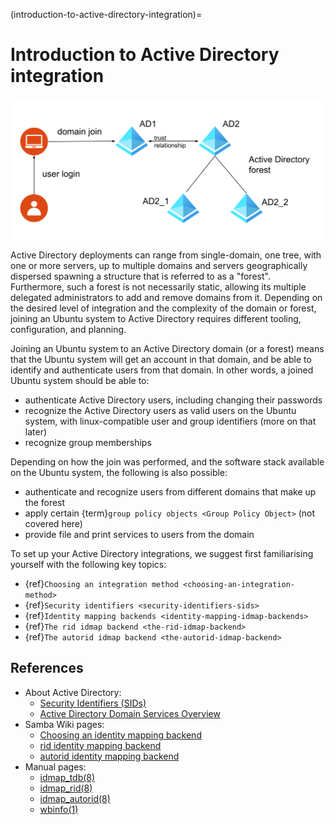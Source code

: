 (introduction-to-active-directory-integration)=
# Introduction to Active Directory integration

![Active Directory](../images/ad_integration.png)

Active Directory deployments can range from single-domain, one tree, with one or more servers, up to multiple domains and servers geographically dispersed spawning a structure that is referred to as a "forest". Furthermore, such a forest is not necessarily static, allowing its multiple delegated administrators to add and remove domains from it. Depending on the desired level of integration and the complexity of the domain or forest, joining an Ubuntu system to Active Directory requires different tooling, configuration, and planning.

Joining an Ubuntu system to an Active Directory domain (or a forest) means that the Ubuntu system will get an account in that domain, and be able to identify and authenticate users from that domain. In other words, a joined Ubuntu system should be able to:
- authenticate Active Directory users, including changing their passwords
- recognize the Active Directory users as valid users on the Ubuntu system, with linux-compatible user and group identifiers (more on that later)
- recognize group memberships

Depending on how the join was performed, and the software stack available on the Ubuntu system, the following is also possible:
- authenticate and recognize users from different domains that make up the forest
- apply certain {term}`group policy objects <Group Policy Object>` (not covered here)
- provide file and print services to users from the domain

To set up your Active Directory integrations, we suggest first familiarising yourself with the following key topics:

* {ref}`Choosing an integration method <choosing-an-integration-method>`
* {ref}`Security identifiers <security-identifiers-sids>`
* {ref}`Identity mapping backends <identity-mapping-idmap-backends>`
* {ref}`The rid idmap backend <the-rid-idmap-backend>`
* {ref}`The autorid idmap backend <the-autorid-idmap-backend>`

## References

- About Active Directory:
  - [Security Identifiers (SIDs)](https://learn.microsoft.com/en-us/windows-server/identity/ad-ds/manage/understand-security-identifiers)
  - [Active Directory Domain Services Overview](https://learn.microsoft.com/en-us/windows-server/identity/ad-ds/get-started/virtual-dc/active-directory-domain-services-overview)
- Samba Wiki pages:
  - [Choosing an identity mapping backend](https://wiki.samba.org/index.php/Setting_up_Samba_as_a_Domain_Member#Choosing_an_idmap_backend)
  - [rid identity mapping backend](https://wiki.samba.org/index.php/Idmap_config_rid)
  - [autorid identity mapping backend](https://wiki.samba.org/index.php/Idmap_config_autorid)
- Manual pages:
  - [idmap_tdb(8)](https://manpages.ubuntu.com/manpages/noble/man8/idmap_tdb.8.html)
  - [idmap_rid(8)](https://manpages.ubuntu.com/manpages/noble/man8/idmap_rid.8.html)
  - [idmap_autorid(8)](https://manpages.ubuntu.com/manpages/noble/man8/idmap_autorid.8.html)
  - [wbinfo(1)](https://manpages.ubuntu.com/manpages/noble/en/man1/wbinfo.1.html)
